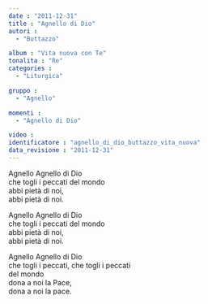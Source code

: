 ```yaml
---
date : "2011-12-31"
title : "Agnello di Dio"
autori : 
  - "Buttazzo"

album : "Vita nuova con Te"
tonalita : "Re"
categories : 
  - "Liturgica"

gruppo : 
  - "Agnello"

momenti : 
  - "Agnello di Dio"

video : 
identificatore : "agnello_di_dio_buttazzo_vita_nuova"
data_revisione : "2011-12-31"
---
```

  
  
  
  
  
  
  
  
  
  
  
Agnello Agnello di Dio   
che togli i peccati del mondo  
abbi  pietà di noi,  
abbi   pietà di noi.  
  
  
  
Agnello Agnello di Dio  
che togli i peccati del mondo  
abbi  pietà di noi,  
abbi   pietà di noi.  
  
  
  
Agnello    Agnello di Dio    
che togli i peccati, che togli i peccati  
del mondo  
dona a noi la  Pace,    
dona a noi la pace.  
  
  
  
